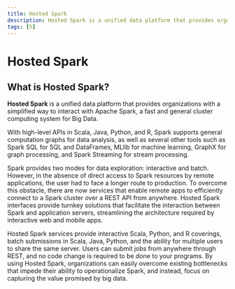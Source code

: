 ```yaml
---
title: Hosted Spark
description: Hosted Spark is a unified data platform that provides organizations with a simplified way to interact with Apache Spark, a fast and general cluster computing system for Big Data.
tags: [h]
---
```


# Hosted Spark

## What is Hosted Spark?

**Hosted Spark** is a unified data platform that provides organizations with a simplified way to interact with Apache Spark, a fast and general cluster computing system for Big Data.

With high-level APIs in Scala, Java, Python, and R, Spark supports general computation graphs for data analysis, as well as several other tools such as Spark SQL for SQL and DataFrames, MLlib for machine learning, GraphX for graph processing, and Spark Streaming for stream processing.

Spark provides two modes for data exploration: interactive and batch. However, in the absence of direct access to Spark resources by remote applications, the user had to face a longer route to production. To overcome this obstacle, there are now services that enable remote apps to efficiently connect to a Spark cluster over a REST API from anywhere. Hosted Spark interfaces provide turnkey solutions that facilitate the interaction between Spark and application servers, streamlining the architecture required by interactive web and mobile apps.

Hosted Spark services provide interactive Scala, Python, and R coverings, batch submissions in Scala, Java, Python, and the ability for multiple users to share the same server. Users can submit jobs from anywhere through REST, and no code change is required to be done to your programs. By using Hosted Spark, organizations can easily overcome existing bottlenecks that impede their ability to operationalize Spark, and instead, focus on capturing the value promised by big data.
